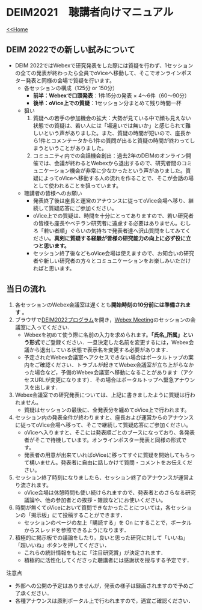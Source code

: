 # DEIM2021　聴講者向けマニュアル

[<<Home](README.md)

## DEIM 2022での新しい試みについて
* DEIM 2022ではWebexで研究発表をした際には質疑を行わず、1セッションの全ての発表が終わったら全員でoViceへ移動して、そこでオンラインポスター発表と同様の会場で質疑を行います。
	* 各セッションの構成（125分 or 150分）
		* **前半：Webexで口頭発表**：1件15分の発表 × 4～6件（60～90分）
		* **後半：oVice上での質疑**：1セッション分まとめて残り時間一杯
	* 狙い
		1. 質疑への若手の参加機会の拡大：大勢が見ている中で顔も見えない状態での質疑は、若い人には「場違いでは無いか」と感じられて難しいという声がありました。また、質疑の時間が短いので、座長から1件とコメンテータから1件の質問が出ると質疑の時間が終わってしまうということがありました。
		3. コミュニティ内での会話機会創出：過去2年のDEIMのオンライン開催では、会議が終わるとWebexから退出するので、研究者間のコミュニケーション機会が非常に少なかったという声がありました。質疑によってoViceへ移動する人の流れを作ることで、そこが会話の場として使われることを狙っています。
	* 聴講者の皆様へのお願い
		* 発表終了後は座長と運営のアナウンスに従ってoVice会場へ移り、継続して質疑応答にご参加ください。
		* oVice上での質疑は、時間を十分にとってありますので、若い研究者の皆様も座長やベテラン研究者に遠慮する必要はありません。むしろ「若い者順」ぐらいの気持ちで発表者達へ沢山質問をしてみてください。**真剣に質疑する経験が皆様の研究能力の向上に必ず役に立つと思います。**
		* セッション終了後などもoVice会場は使えますので、お知合いの研究者や新しい研究者の方々とコミュニケーションをお楽しみいただければと思います。


## 当日の流れ
1. 各セッションのWebex会議室は遅くとも**開始時刻の10分前には準備されます** 。
2. ブラウザで[DEIM2022プログラム](https://cms.deim-forum.org/deim2022/program/)を開き，[Webex Meeting](https://mediafiles.webex.com/ja/downloads.html)のセッションの会議室に入ってください．
    * Webexを初めて使う際に名前の入力を求められます。**「氏名_所属」という形式**でご登録ください．一旦決定した名前を変更するには，Webex会議から退出している状態で表示名を変更する必要があります．
    * 予定されたWebex会議室へアクセスできない場合はポータルトップの案内をご確認ください．トラブルが起きてWebex会議室が立ち上がらなかった場合など，予備のWebex会議室へ移動になることがあります（アクセスURLが変更になります）．その場合はポータルトップへ緊急アナウンスを出します．
2. Webex会議室での研究発表については、上記に書きましたように質疑は行われません。
    * 質疑はセッションの最後に、全発表分を纏めてoVice上で行われます。
4. セッション内の発表全件が終わりますと、座長および運営からのアナウンスに従ってoVice会場へ移って、そこで継続して質疑応答にご参加ください。
    * oViceへ入りますと、そこには発表順ごとのブースになっており、各発表者がそこで待機しています。オンラインポスター発表と同様の形式です。
    * 発表者の用意が出来ていればoViceに移ってすぐに質疑を開始してもらって構いません。発表者に自由に話しかけて質問・コメントをお伝えください。
5. セッション終了時刻になりましたら、セッション終了のアナウンスが運営より流されます。 
    * oVice会場は休憩時間も使い続けられますので、発表者とのさらなる研究議論や、他の参加者との挨拶・雑談などにお使いください。
6. 時間が無くてoViceにおいて質問できなかったことについては，各セッションの「掲示板」にて投稿することができます．
    * セッションのページの左上「購読する」を On にすることで，ポータルからスレッドを参照できるようになります．
7. 積極的に掲示板での議論をしたり，良いと思った研究に対して「いいね」「超いいね」ボタンを押してください．
    * これらの統計情報をもとに「注目研究賞」が決定されます．
    * 積極的に活性化してくださった聴講者には感謝状を授与する予定です．

注意点
- 外部への公開の予定はありませんが，発表の様子は録画されますので予めご了承ください．
- 各種アナウンスは原則ポータル上で行われますので，適宜ご確認ください．
